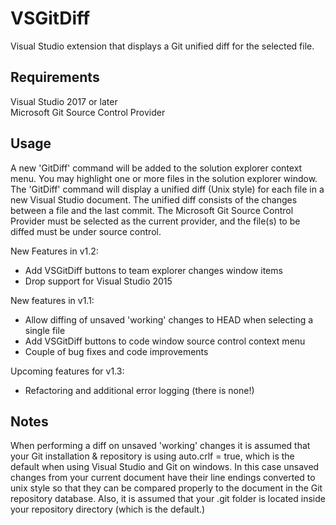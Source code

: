 # VSGitDiff
Visual Studio extension that displays a Git unified diff for the selected file.

## Requirements ##
Visual Studio 2017 or later  
Microsoft Git Source Control Provider

## Usage ##
A new 'GitDiff' command will be added to the solution explorer context menu. You may highlight one or more files in the solution explorer window. The 'GitDiff' command will display a unified diff (Unix style) for each file in a new Visual Studio document. The unified diff consists of the changes between a file and the last commit. The Microsoft Git Source Control Provider must be selected as the current provider, and the file(s) to be diffed must be under source control.

New Features in v1.2:

* Add VSGitDiff buttons to team explorer changes window items
* Drop support for Visual Studio 2015

New features in v1.1:

* Allow diffing of unsaved 'working' changes to HEAD when selecting a single file
* Add VSGitDiff buttons to code window source control context menu
* Couple of bug fixes and code improvements

Upcoming features for v1.3:

* Refactoring and additional error logging (there is none!)

## Notes ##
When performing a diff on unsaved 'working' changes it is assumed that your Git installation & repository is using auto.crlf = true, which is the default when using Visual Studio and Git on windows. In this case unsaved changes from your current document have their line endings converted to unix style so that they can be compared properly to the document in the Git repository database. Also, it is assumed that your .git folder is located inside your repository directory (which is the default.)
